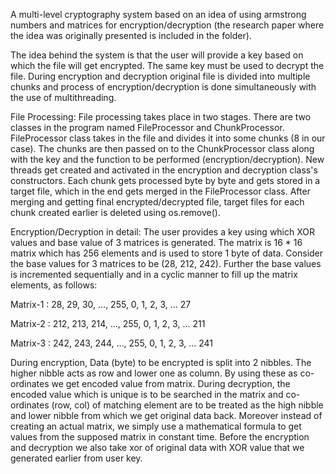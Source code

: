 A multi-level cryptography system based on an idea of using armstrong numbers and matrices for encryption/decryption (the research paper where the idea was originally presented is included in the folder).

The idea behind the system is that the user will provide a key based on which the file will get encrypted. The same key must be used to decrypt the file. During encryption and decryption original file is divided into multiple chunks and process of encryption/decryption is done simultaneously with the use of multithreading.

File Processing:
File processing takes place in two stages. 
There are two classes in the program named FileProcessor and ChunkProcessor.
FileProcessor class takes in the file and divides it into some chunks (8 in our case).
The chunks are then passed on to the ChunkProcessor class along with the key and the function to be performed (encryption/decryption).
New threads get created and activated in the encryption and decryption class's constructors. 
Each chunk gets processed byte by byte and gets stored in a target file, which in the end gets merged in the FileProcessor class.
After merging and getting final encrypted/decrypted file, target files for each chunk created earlier is deleted using os.remove().

Encryption/Decryption in detail:
The user provides a key using which XOR values and base value of 3 matrices is generated.
The matrix is 16 * 16 matrix which has 256 elements and is used to store 1 byte of data.
Consider the base values for 3 matrices to be (28, 212, 242). Further the base values is incremented sequentially and in a cyclic manner to fill up the matrix elements, as follows:

Matrix-1 : 28, 29, 30, ..., 255, 0, 1, 2, 3, ... 27

Matrix-2 : 212, 213, 214, ..., 255, 0, 1, 2, 3, ... 211

Matrix-3 : 242, 243, 244, ..., 255, 0, 1, 2, 3, ... 241

During encryption, Data (byte) to be encrypted is split into 2 nibbles. The higher nibble acts as row and lower one as column. By using these as co-ordinates we get encoded value from matrix.
During decryption, the encoded value which is unique is to be searched in the matrix and co-ordinates (row, col) of matching element are to be treated as the high nibble and lower nibble from which we get original data back.
Moreover instead of creating an actual matrix, we simply use a mathematical formula to get values from the supposed matrix in constant time.
Before the encryption and decryption we also take xor of original data with XOR value that we generated earlier from user key.